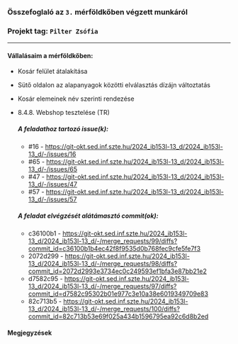 ### Összefoglaló az `3.` mérföldkőben végzett munkáról

### Projekt tag: `Pilter Zsófia`

___

#### Vállalásaim a mérföldkőben: 

 - Kosár felület átalakítása
 - Sütő oldalon az alapanyagok közötti elválasztás dízájn változtatás
 - Kosár elemeinek név szerinti rendezése
 - 8.4.8. Webshop tesztelése (TR)

    ##### A feladathoz tartozó issue(k):

     - #16 - https://git-okt.sed.inf.szte.hu/2024_ib153l-13_d/2024_ib153l-13_d/-/issues/16
     - #65 - https://git-okt.sed.inf.szte.hu/2024_ib153l-13_d/2024_ib153l-13_d/-/issues/65
     - #47 - https://git-okt.sed.inf.szte.hu/2024_ib153l-13_d/2024_ib153l-13_d/-/issues/47
     - #57 - https://git-okt.sed.inf.szte.hu/2024_ib153l-13_d/2024_ib153l-13_d/-/issues/57

    ##### A feladat elvégzését alátámasztó commit(ok):

     - c36100b1 - https://git-okt.sed.inf.szte.hu/2024_ib153l-13_d/2024_ib153l-13_d/-/merge_requests/99/diffs?commit_id=c36100b1b4ec42f8f9535d0b768fec9cfe5fe7f3
     - 2072d299 - https://git-okt.sed.inf.szte.hu/2024_ib153l-13_d/2024_ib153l-13_d/-/merge_requests/98/diffs?commit_id=2072d2993e3734ec0c249593ef1bfa3e87bb21e2
     - d7582c95 - https://git-okt.sed.inf.szte.hu/2024_ib153l-13_d/2024_ib153l-13_d/-/merge_requests/97/diffs?commit_id=d7582c95302b01e977c3e10a38e6019349709e83
     - 82c713b5 - https://git-okt.sed.inf.szte.hu/2024_ib153l-13_d/2024_ib153l-13_d/-/merge_requests/100/diffs?commit_id=82c713b53e69f025a434b1596795ea92c6d8b2ed
   

#### Megjegyzések
